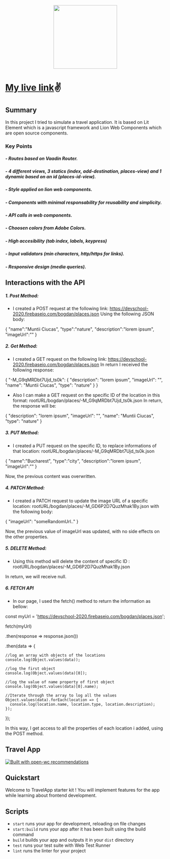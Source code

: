 <p align="center">
  <img width="200" src="https://open-wc.org/hero.png"></img>
</p>

# [My live link](https://angry-hodgkin-a54780.netlify.app)✌

## Summary

In this project I tried to simulate a travel application. It is based on Lit Element which is a javascript framework and Lion Web Components which are open source components.

### Key Points

##### - Routes based on Vaadin Router.

##### - 4 different views, 3 statics (index, add-destination, places-view) and 1 dynamic based on an id (places-id-view).

##### - Style applied on lion web components.

##### - Components with minimal responsability for reusability and simplicity.

##### - API calls in web components.

##### - Choosen colors from Adobe Colors.

##### - High accesibility (tab index, labels, keypress)

##### - Input validators (min characters, http/https for links).

##### - Responsive design (media queries).

## Interactions with the API

##### 1. Post Method:

- I created a POST request at the following link: https://devschool-2020.firebaseio.com/bogdan/places.json
  Using the following JSON body:

{
"name":"Muntii Ciucas",
"type":"nature",
"description":"lorem ipsum",
"imageUrl":""
}

##### 2. Get Method:

- I created a GET request on the following link: https://devschool-2020.firebaseio.com/bogdan/places.json
  In return I received the following response:

{
"-M_G9qMRDbt7Ujd_ts0k": {
"description": "lorem ipsum",
"imageUrl": "",
"name": "Muntii Ciucas",
"type": "nature"
}
}

- Also I can make a GET request on the specific ID of the location in this format: rootURL/bogdan/places/-M_G9qMRDbt7Ujd_ts0k.json
  In return, the response will be:

{
"description": "lorem ipsum",
"imageUrl": "",
"name": "Muntii Ciucas",
"type": "nature"
}

##### 3. PUT Method:

- I created a PUT request on the specific ID, to replace informations of that location: rootURL/bogdan/places/-M_G9qMRDbt7Ujd_ts0k.json

{
"name":"Bucharest",
"type":"city",
"description":"lorem ipsum",
"imageUrl":""
}

Now, the previous content was overwritten.

##### 4. PATCH Method:

- I created a PATCH request to update the image URL of a specific location: rootURL/bogdan/places/-M_GD6P2D7QuzMhak1By.json
  with the following body:

{
"imageUrl": "someRandomUrl.."
}

Now, the previous value of imageUrl was updated, with no side effects on the other properties.

##### 5. DELETE Method:

- Using this method will delete the content of specific ID : rootURL/bogdan/places/-M_GD6P2D7QuzMhak1By.json

In return, we will receive null.

##### 6. FETCH API

- In our page, I used the fetch() method to return the information as bellow:

const myUrl = 'https://devschool-2020.firebaseio.com/bogdan/places.json';

fetch(myUrl)

.then(response => response.json())

.then(data => {

    //log an array with objects of the locations
    console.log(Object.values(data));

    //log the first object
    console.log(Object.values(data)[0]);

    //log the value of name property of first object
    console.log(Object.values(data)[0].name);

    //Iterate through the array to log all the values
    Object.values(data).forEach(location => {
      console.log(location.name, location.type, location.description);
    });

});

In this way, I get access to all the properties of each location i added, using the POST method.

## Travel App

[![Built with open-wc recommendations](https://img.shields.io/badge/built%20with-open--wc-blue.svg)](https://github.com/open-wc)

## Quickstart

Welcome to TravelApp starter kit ! You will implement features for the app while learning about frontend development.

## Scripts

- `start` runs your app for development, reloading on file changes
- `start:build` runs your app after it has been built using the build command
- `build` builds your app and outputs it in your `dist` directory
- `test` runs your test suite with Web Test Runner
- `lint` runs the linter for your project
